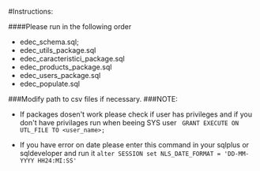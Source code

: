 #Instructions:

####Please run in the following order
- edec_schema.sql;
- edec_utils_package.sql
- edec_caracteristici_package.sql
- edec_products_package.sql
- edec_users_package.sql
- edec_populate.sql


###Modify path to csv files if necessary.
###NOTE:

- If packages dosen't work please check if user has privileges and if you don't have privilages run when beeing SYS user
` GRANT EXECUTE ON UTL_FILE TO <user_name>;` 

- If you have error on date please enter this command in your sqlplus or sqldeveloper and run it
` alter SESSION set NLS_DATE_FORMAT = 'DD-MM-YYYY HH24:MI:SS' `